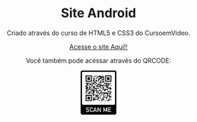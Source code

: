 <center> <h1>Site Android</h1>

Criado através do curso de HTML5 e CSS3 do CursoemVideo.

[Acesse o site Aqui!!](https://hevehespanhol.github.io/siteAndroid/)

Você também pode acessar através do QRCODE:

<img src="imagens/QRCODEdoSiteAndroid.png" alt="QRCODE" width="80"/>

</center>